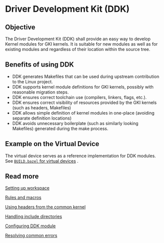 # Driver Development Kit (DDK)

## Objective

The Driver Development Kit (DDK) shall provide an easy way to develop Kernel
modules for GKI kernels. It is suitable for new modules as well as for
existing modules and regardless of their location within the source tree.

## Benefits of using DDK

* DDK generates Makefiles that can be used during upstream contribution to the
  Linux project.
* DDK supports kernel module definitions for GKI kernels, possibly with
  reasonable migration steps.
* DDK ensures correct toolchain use (compilers, linkers, flags, etc.).
* DDK ensures correct visibility of resources provided by the GKI kernels
  (such as headers, Makefiles)
* DDK allows simple definition of kernel modules in one-place (avoiding separate
  definition locations)
* DDK avoids unnecessary boilerplate (such as similarly looking Makefiles)
  generated during the make process.

## Example on the Virtual Device

The virtual device serves as a reference implementation for DDK modules. See
[`BUILD.bazel` for virtual devices](https://android.googlesource.com/kernel/common-modules/virtual-device/+/refs/heads/android-mainline/BUILD.bazel)
.

## Read more

[Setting up workspace](workspace.md)

[Rules and macros](rules.md)

[Using headers from the common kernel](common_headers.md)

[Handling include directories](includes.md)

[Configuring DDK module](config.md)

[Resolving common errors](errors.md)
